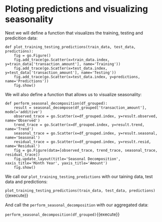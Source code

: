 # Ploting predictions and visualizing seasonality 

Next we will define a function that visualizes the training, testing and predicition data:

```
def plot_training_testing_predictions(train_data, test_data, predictions):
    fig = go.Figure()
    fig.add_trace(go.Scatter(x=train_data.index, y=train_data['transaction_amount'], name='Training'))
    fig.add_trace(go.Scatter(x=test_data.index, y=test_data['transaction_amount'], name='Testing'))
    fig.add_trace(go.Scatter(x=test_data.index, y=predictions, name='Predictions'))
    fig.show()
```

We will also define a function that allows us to visualize seasonality:

```
def perform_seasonal_decomposition(df_grouped):
    result = seasonal_decompose(df_grouped['transaction_amount'], model='additive')
    observed_trace = go.Scatter(x=df_grouped.index, y=result.observed, name='Observed')
    trend_trace = go.Scatter(x=df_grouped.index, y=result.trend, name='Trend')
    seasonal_trace = go.Scatter(x=df_grouped.index, y=result.seasonal, name='Seasonal')
    residual_trace = go.Scatter(x=df_grouped.index, y=result.resid, name='Residual')
    fig = go.Figure(data=[observed_trace, trend_trace, seasonal_trace, residual_trace])
    fig.update_layout(title='Seasonal Decomposition', xaxis_title='Month Year', yaxis_title='Amount')
    fig.show()
```

We call our `plot_training_testing_predictions` with our taining data, test data and predictions:

`plot_training_testing_predictions(train_data, test_data, predictions)`{{execute}}

And call the `perform_seasonal_decomposition` with our aggregated data:

`perform_seasonal_decomposition(df_grouped)`{{execute}}
